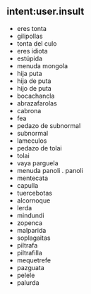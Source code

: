 ## intent:user.insult
- eres tonta
- gilipollas
- tonta del culo
- eres idiota
- estúpida
- menuda mongola
- hija puta
- hija de puta
- hijo de puta
- bocachancla
- abrazafarolas
- cabrona 
- fea
- pedazo de subnormal
- subnormal
- lameculos
- pedazo de tolai
- tolai
- vaya parguela
- menuda panoli
. panoli
- mentecata
- capulla
- tuercebotas
- alcornoque
- lerda
- mindundi
- zopenca
- malparida
- soplagaitas
- piltrafa
- piltrafilla
- mequetrefe
- pazguata
- pelele
- palurda